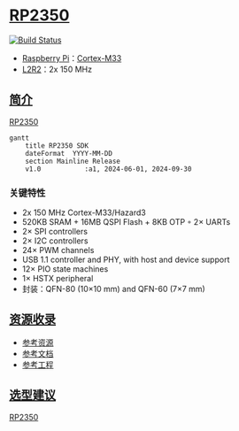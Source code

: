 ﻿# [RP2350](https://github.com/SoCXin/RP2350)

[![Build Status](https://github.com/SoCXin/RP2350/workflows/docs/badge.svg)](https://github.com/SoCXin/docs/tree/RP2350)

* [Raspberry Pi](https://www.raspberrypi.com/)：[Cortex-M33](https://github.com/SoCXin/Cortex)
* [L2R2](https://github.com/SoCXin/Level)：2x 150 MHz

## [简介](https://github.com/SoCXin/RP2350/wiki)

[RP2350](https://www.raspberrypi.com/products/rp2350)

``` mermaid
gantt
    title RP2350 SDK
    dateFormat  YYYY-MM-DD
    section Mainline Release
    v1.0           :a1, 2024-06-01, 2024-09-30
```

### 关键特性

* 2x 150 MHz Cortex-M33/Hazard3
* 520KB SRAM + 16MB QSPI Flash + 8KB OTP
◦ 2× UARTs
* 2× SPI controllers
* 2× I2C controllers
* 24× PWM channels
* USB 1.1 controller and PHY, with host and device support
* 12× PIO state machines
* 1× HSTX peripheral
* 封装：QFN-80 (10×10 mm) and QFN-60 (7×7 mm) 

## [资源收录](https://github.com/SoCXin)

* [参考资源](src/)
* [参考文档](docs/)
* [参考工程](project/)

## [选型建议](https://github.com/SoCXin)

[RP2350](https://datasheets.raspberrypi.com/rp2350/rp2350-datasheet.pdf) 
